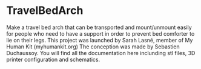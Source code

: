 # TravelBedArch
Make a travel bed arch that can be transported and mount/unmount easily for people who need to have a support in order to prevent bed comforter to lie on their legs. This project was launched by Sarah Lasné, member of My Human Kit (myhumankit.org)
The conception was made by Sebastien Duchaussoy. You will find all the documentation here inclunding stl files, 3D printer configuration and schematics.
